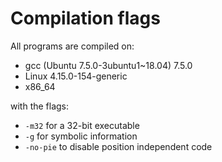 # Compilation flags

All programs are compiled on:

* gcc (Ubuntu 7.5.0-3ubuntu1~18.04) 7.5.0
* Linux 4.15.0-154-generic
* x86_64

with the flags:
* `-m32` for a 32-bit executable
* `-g` for symbolic information
* `-no-pie` to disable position independent code

